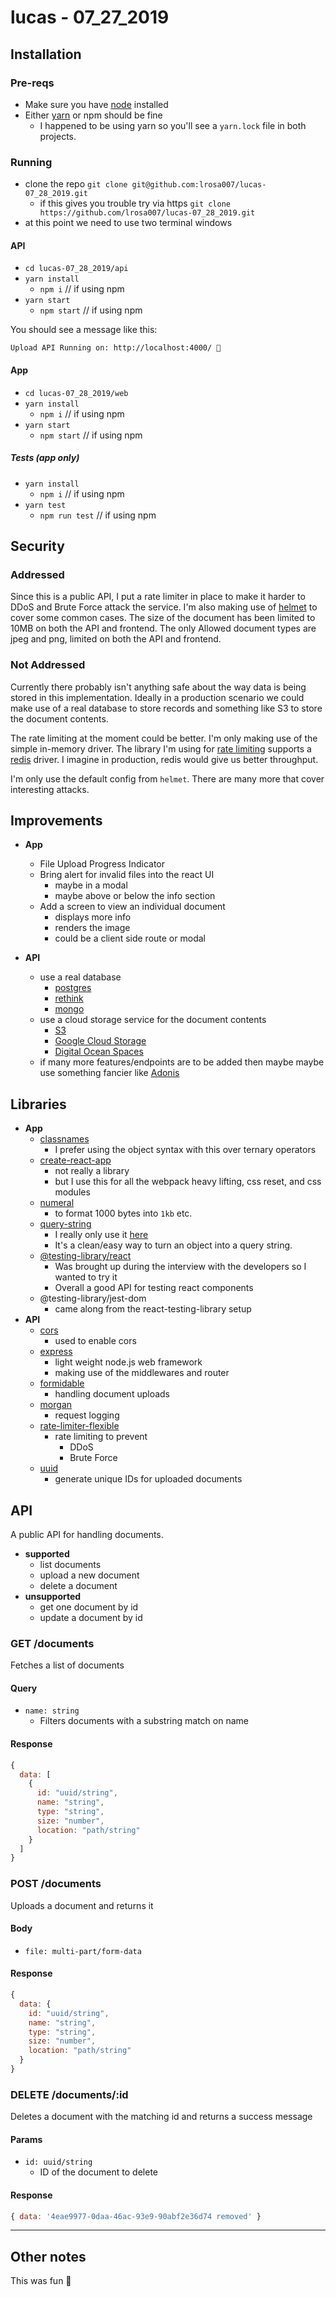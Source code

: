 
# lucas - 07_27_2019

## Installation

### Pre-reqs

* Make sure you have [node](https://nodejs.org/en/download/) installed
* Either [yarn](https://yarnpkg.com/lang/en/docs/install/) or npm should be fine
  * I happened to be using yarn so you'll see a `yarn.lock` file in both projects.

### Running

* clone the repo `git clone git@github.com:lrosa007/lucas-07_28_2019.git`
  * if this gives you trouble try via https `git clone https://github.com/lrosa007/lucas-07_28_2019.git`  
* at this point we need to use two terminal windows

#### API

* `cd lucas-07_28_2019/api`
* `yarn install`
  * `npm i` // if using npm
* `yarn start`
  * `npm start` // if using npm

You should see a message like this:
```
Upload API Running on: http://localhost:4000/ 🚀
```

#### App

* `cd lucas-07_28_2019/web`
* `yarn install`
  * `npm i` // if using npm
* `yarn start`
  * `npm start` // if using npm

##### Tests (app only)

* `yarn install`
  * `npm i` // if using npm
* `yarn test`
  * `npm run test` // if using npm

## Security

### Addressed

Since this is a public API, I put a rate limiter in place to make it harder to DDoS and Brute Force attack the service.
I'm also making use of [helmet](https://github.com/helmetjs/helmet#how-it-works) to cover some common cases.
The size of the document has been limited to 10MB on both the API and frontend. The only Allowed document types
are jpeg and png, limited on both the API and frontend.

### Not Addressed

Currently there probably isn't anything safe about the way data is being stored in this implementation.
Ideally in a production scenario we could make use of a real database to store records and something like S3
to store the document contents.

The rate limiting at the moment could be better. I'm only making use of the simple in-memory driver. The library I'm using
for [rate limiting](https://github.com/animir/node-rate-limiter-flexible) supports a [redis](https://github.com/animir/node-rate-limiter-flexible/wiki/Express-Middleware) driver. I imagine in production, redis would give us better throughput.

I'm only use the default config from `helmet`. There are many more that cover interesting attacks.

## Improvements

* **App**
  * File Upload Progress Indicator
  * Bring alert for invalid files into the react UI
    * maybe in a modal
    * maybe above or below the info section
  * Add a screen to view an individual document
    * displays more info
    * renders the image
    * could be a client side route or modal

* **API**
  * use a real database
    * [postgres](https://www.postgresql.org/)
    * [rethink](https://www.rethinkdb.com/)
    * [mongo](https://www.mongodb.com/)
  * use a cloud storage service for the document contents
    * [S3](https://aws.amazon.com/s3/)
    * [Google Cloud Storage](https://cloud.google.com/storage/)
    * [Digital Ocean Spaces](https://www.digitalocean.com/products/spaces/)
  * if many more features/endpoints are to be added then maybe maybe use something fancier like [Adonis](https://adonisjs.com/)

## Libraries

* **App**
  * [classnames](https://github.com/JedWatson/classnames)
    * I prefer using the object syntax with this over ternary operators
  * [create-react-app](https://facebook.github.io/create-react-app/docs/getting-started)
    * not really a library
    * but I use this for all the webpack heavy lifting, css reset, and css modules
  * [numeral](http://numeraljs.com/)
    * to format 1000 bytes into `1kb` etc.
  * [query-string](https://www.npmjs.com/package/query-string)
    * I really only use it [here](https://github.com/lrosa007/lucas-07_28_2019/blob/master/web/src/utils/api.js#L60)
    * It's a clean/easy way to turn an object into a query string.
  * [@testing-library/react](https://github.com/testing-library/react-testing-library)
    * Was brought up during the interview with the developers so I wanted to try it
    * Overall a good API for testing react components
  * @testing-library/jest-dom
    * came along from the react-testing-library setup
* **API**
  * [cors](https://expressjs.com/en/resources/middleware/cors.html)
    * used to enable cors
  * [express](http://expressjs.com/)
    * light weight node.js web framework
    * making use of the middlewares and router
  * [formidable](https://www.npmjs.com/package/formidable)
    * handling document uploads
  * [morgan](https://github.com/expressjs/morgan)
    * request logging
  * [rate-limiter-flexible](https://github.com/animir/node-rate-limiter-flexible)
    * rate limiting to prevent
      * DDoS
      * Brute Force
  * [uuid](https://www.npmjs.com/package/uuid)
    * generate unique IDs for uploaded documents

## API

A public API for handling documents.

* **supported**
  * list documents
  * upload a new document
  * delete a document
* **unsupported**
  * get one document by id
  * update a document by id

### GET /documents

Fetches a list of documents

#### Query

* `name: string`
  * Filters documents with a substring match on name

#### Response

```js
{
  data: [
    {
      id: "uuid/string",
      name: "string",
      type: "string",
      size: "number",
      location: "path/string"
    }
  ]
}
```

### POST /documents

Uploads a document and returns it

#### Body

* `file: multi-part/form-data`

#### Response

```js
{
  data: {
    id: "uuid/string",
    name: "string",
    type: "string",
    size: "number",
    location: "path/string"
  }
}
```

### DELETE /documents/:id

Deletes a document with the matching id and returns a success message

#### Params

* `id: uuid/string`
  * ID of the document to delete

#### Response

```js
{ data: '4eae9977-0daa-46ac-93e9-90abf2e36d74 removed' }
```

---

## Other notes

This was fun 🙂
